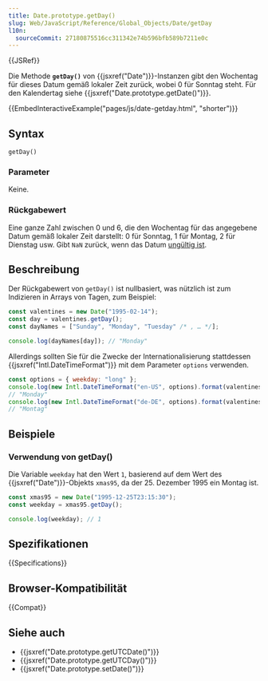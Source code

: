 ```yaml
---
title: Date.prototype.getDay()
slug: Web/JavaScript/Reference/Global_Objects/Date/getDay
l10n:
  sourceCommit: 27180875516cc311342e74b596bfb589b7211e0c
---
```


{{JSRef}}

Die Methode **`getDay()`** von {{jsxref("Date")}}-Instanzen gibt den Wochentag für dieses Datum gemäß lokaler Zeit zurück, wobei 0 für Sonntag steht. Für den Kalendertag siehe {{jsxref("Date.prototype.getDate()")}}.

{{EmbedInteractiveExample("pages/js/date-getday.html", "shorter")}}

## Syntax

```js-nolint
getDay()
```

### Parameter

Keine.

### Rückgabewert

Eine ganze Zahl zwischen 0 und 6, die den Wochentag für das angegebene Datum gemäß lokaler Zeit darstellt: 0 für Sonntag, 1 für Montag, 2 für Dienstag usw. Gibt `NaN` zurück, wenn das Datum [ungültig ist](/de/docs/Web/JavaScript/Reference/Global_Objects/Date#the_epoch_timestamps_and_invalid_date).

## Beschreibung

Der Rückgabewert von `getDay()` ist nullbasiert, was nützlich ist zum Indizieren in Arrays von Tagen, zum Beispiel:

```js
const valentines = new Date("1995-02-14");
const day = valentines.getDay();
const dayNames = ["Sunday", "Monday", "Tuesday" /* , … */];

console.log(dayNames[day]); // "Monday"
```

Allerdings sollten Sie für die Zwecke der Internationalisierung stattdessen {{jsxref("Intl.DateTimeFormat")}} mit dem Parameter `options` verwenden.

```js
const options = { weekday: "long" };
console.log(new Intl.DateTimeFormat("en-US", options).format(valentines));
// "Monday"
console.log(new Intl.DateTimeFormat("de-DE", options).format(valentines));
// "Montag"
```

## Beispiele

### Verwendung von getDay()

Die Variable `weekday` hat den Wert `1`, basierend auf dem Wert des {{jsxref("Date")}}-Objekts `xmas95`, da der 25. Dezember 1995 ein Montag ist.

```js
const xmas95 = new Date("1995-12-25T23:15:30");
const weekday = xmas95.getDay();

console.log(weekday); // 1
```

## Spezifikationen

{{Specifications}}

## Browser-Kompatibilität

{{Compat}}

## Siehe auch

- {{jsxref("Date.prototype.getUTCDate()")}}
- {{jsxref("Date.prototype.getUTCDay()")}}
- {{jsxref("Date.prototype.setDate()")}}
